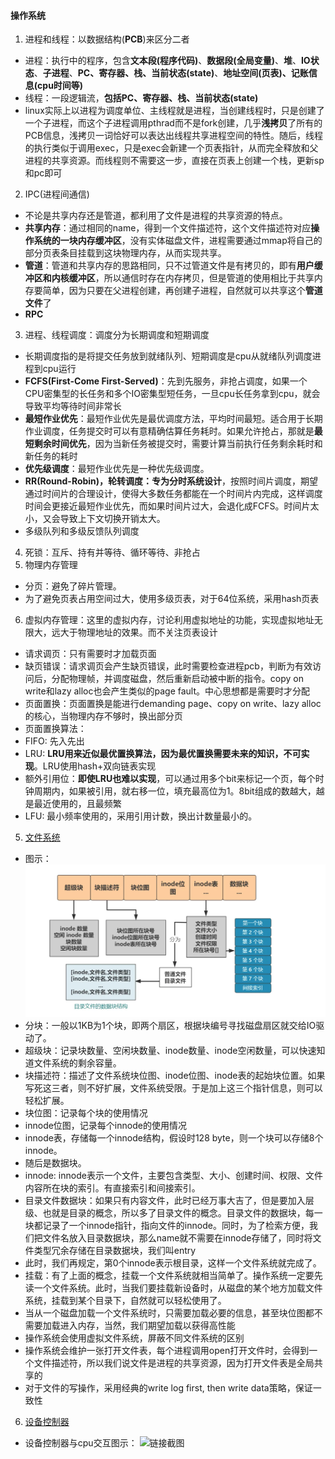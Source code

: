 #### 操作系统
1. 进程和线程：以数据结构(**PCB**)来区分二者
  * 进程：执行中的程序，包含**文本段(程序代码)**、**数据段(全局变量)**、**堆**、**IO状态**、**子进程**、**PC、寄存器、栈、当前状态(state)**、**地址空间(页表)、记账信息(cpu时间等)**
  * 线程：一段逻辑流，**包括PC、寄存器、栈、当前状态(state)**
  * linux实际上以进程为调度单位、主线程就是进程，当创建线程时，只是创建了一个子进程，而这个子进程调用pthrad而不是fork创建，几乎**浅拷贝**了所有的PCB信息，浅拷贝一词恰好可以表达出线程共享进程空间的特性。随后，线程的执行类似于调用exec，只是exec会新建一个页表指针，从而完全释放和父进程的共享资源。而线程则不需要这一步，直接在页表上创建一个栈，更新sp和pc即可
2. IPC(进程间通信)
  * 不论是共享内存还是管道，都利用了文件是进程的共享资源的特点。
  * **共享内存**：通过相同的name，得到一个文件描述符，这个文件描述符对应**操作系统的一块内存缓冲区**，没有实体磁盘文件，进程需要通过mmap将自己的部分页表条目挂载到这块物理内存，从而实现共享。
  * **管道**：管道和共享内存的思路相同，只不过管道文件是有拷贝的，即有**用户缓冲区和内核缓冲区**，所以通信时存在内存拷贝，但是管道的使用相比于共享内存要简单，因为只要在父进程创建，再创建子进程，自然就可以共享这个**管道文件**了
  * **RPC**
3. 进程、线程调度：调度分为长期调度和短期调度
  * 长期调度指的是将提交任务放到就绪队列、短期调度是cpu从就绪队列调度进程到cpu运行
  * **FCFS(First-Come First-Served)**：先到先服务，非抢占调度，如果一个CPU密集型的长任务和多个IO密集型短任务，一旦cpu长任务拿到cpu，就会导致平均等待时间非常长
  * **最短作业优先**：最短作业优先是最优调度方法，平均时间最短。适合用于长期作业调度，任务提交时可以有意精确估算任务耗时。如果允许抢占，那就是**最短剩余时间优先**，因为当新任务被提交时，需要计算当前执行任务剩余耗时和新任务的耗时
  * **优先级调度**：最短作业优先是一种优先级调度。
  * **RR(Round-Robin)，轮转调度：专为分时系统设计**，按照时间片调度，期望通过时间片的合理设计，使得大多数任务都能在一个时间片内完成，这样调度时间会更接近最短作业优先，而如果时间片过大，会退化成FCFS。时间片太小，又会导致上下文切换开销太大。
  * 多级队列和多级反馈队列调度
4. 死锁：互斥、持有并等待、循环等待、非抢占
5. 物理内存管理
  * 分页：避免了碎片管理。
  * 为了避免页表占用空间过大，使用多级页表，对于64位系统，采用hash页表
6. 虚拟内存管理：这里的虚拟内存，讨论利用虚拟地址的功能，实现虚拟地址无限大，远大于物理地址的效果。而不关注页表设计
  * 请求调页：只有需要时才加载页面
  * 缺页错误：请求调页会产生缺页错误，此时需要检查进程pcb，判断为有效访问后，分配物理帧，并调度磁盘，然后重新启动被中断的指令。copy on write和lazy alloc也会产生类似的page fault。中心思想都是需要时才分配
  * 页面置换：页面置换是能进行demanding page、copy on write、lazy alloc的核心，当物理内存不够时，换出部分页
  * 页面置换算法：
  * FIFO: 先入先出
  * LRU: **LRU用来近似最优置换算法，因为最优置换需要未来的知识，不可实现**。LRU使用hash+双向链表实现
  * 额外引用位：**即使LRU也难以实现**，可以通过用多个bit来标记一个页，每个时钟周期内，如果被引用，就右移一位，填充最高位为1。8bit组成的数越大，越是最近使用的，且最频繁
  * LFU: 最小频率使用的，采用引用计数，换出计数量最小的。
5. [文件系统](https://mp.weixin.qq.com/s/j2msue1Hjcwd9z1U2p0TDQ?poc_token=HCLNCmajN60dsoawxZHBrhcXbj0bMuVkrYNdU-5u)
  * 图示：
  ![链接截图](resource/file_system.png)
  * 分块：一般以1KB为1个块，即两个扇区，根据块编号寻找磁盘扇区就交给IO驱动了。
  * 超级块：记录块数量、空闲块数量、inode数量、inode空闲数量，可以快速知道文件系统的剩余容量。
  * 块描述符：描述了文件系统块位图、inode位图、inode表的起始块位置。如果写死这三者，则不好扩展，文件系统受限。于是加上这三个指针信息，则可以轻松扩展。
  * 块位图：记录每个块的使用情况
  * innode位图，记录每个innode的使用情况
  * innode表，存储每一个innode结构，假设时128 byte，则一个块可以存储8个innode。
  * 随后是数据块。
  * innode: innode表示一个文件，主要包含类型、大小、创建时间、权限、文件内容所在块的索引。有直接索引和间接索引。
  * 目录文件数据块：如果只有内容文件，此时已经万事大吉了，但是要加入层级、也就是目录的概念，所以多了目录文件的概念。目录文件的数据块，每一块都记录了一个innode指针，指向文件的innode。同时，为了检索方便，我们把文件名放入目录数据块，那么name就不需要在innode存储了，同时将文件类型冗余存储在目录数据块，我们叫entry
  * 此时，我们再规定，第0个innode表示根目录，这样一个文件系统就完成了。
  * 挂载：有了上面的概念，挂载一个文件系统就相当简单了。操作系统一定要先读一个文件系统。此时，当我们要挂载新设备时，从磁盘的某个地方加载文件系统，挂载到某个目录下，自然就可以轻松使用了。
  * 当从一个磁盘加载一个文件系统时，只需要加载必要的信息，甚至块位图都不需要加载进入内存，当然，我们期望加载以获得高性能
  * 操作系统会使用虚拟文件系统，屏蔽不同文件系统的区别
  * 操作系统会维护一张打开文件表，每个进程调用open打开文件时，会得到一个文件描述符，所以我们说文件是进程的共享资源，因为打开文件表是全局共享的
  * 对于文件的写操作，采用经典的write log first, then write data策略，保证一致性
6. [设备控制器](https://mp.weixin.qq.com/s/fKHOf_CzG8HYXHlg54V_rg)
  * 设备控制器与cpu交互图示：
  ![链接截图](resource/image-1.png)